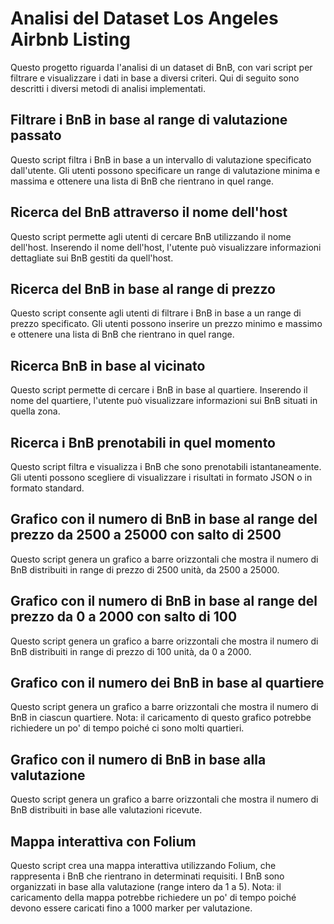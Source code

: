 # Analisi del Dataset Los Angeles Airbnb Listing
Questo progetto riguarda l'analisi di un dataset di BnB, con vari script per filtrare e visualizzare i dati in base a diversi criteri. Qui di seguito sono descritti i diversi metodi di analisi implementati.

## Filtrare i BnB in base al range di valutazione passato
Questo script filtra i BnB in base a un intervallo di valutazione specificato dall'utente. Gli utenti possono specificare un range di valutazione minima e massima e ottenere una lista di BnB che rientrano in quel range.

## Ricerca del BnB attraverso il nome dell'host
Questo script permette agli utenti di cercare BnB utilizzando il nome dell'host. Inserendo il nome dell'host, l'utente può visualizzare informazioni dettagliate sui BnB gestiti da quell'host.

## Ricerca del BnB in base al range di prezzo
Questo script consente agli utenti di filtrare i BnB in base a un range di prezzo specificato. Gli utenti possono inserire un prezzo minimo e massimo e ottenere una lista di BnB che rientrano in quel range.

## Ricerca BnB in base al vicinato
Questo script permette di cercare i BnB in base al quartiere. Inserendo il nome del quartiere, l'utente può visualizzare informazioni sui BnB situati in quella zona.

## Ricerca i BnB prenotabili in quel momento
Questo script filtra e visualizza i BnB che sono prenotabili istantaneamente. Gli utenti possono scegliere di visualizzare i risultati in formato JSON o in formato standard.

## Grafico con il numero di BnB in base al range del prezzo da 2500 a 25000 con salto di 2500
Questo script genera un grafico a barre orizzontali che mostra il numero di BnB distribuiti in range di prezzo di 2500 unità, da 2500 a 25000.

## Grafico con il numero di BnB in base al range del prezzo da 0 a 2000 con salto di 100
Questo script genera un grafico a barre orizzontali che mostra il numero di BnB distribuiti in range di prezzo di 100 unità, da 0 a 2000.

## Grafico con il numero dei BnB in base al quartiere
Questo script genera un grafico a barre orizzontali che mostra il numero di BnB in ciascun quartiere. Nota: il caricamento di questo grafico potrebbe richiedere un po' di tempo poiché ci sono molti quartieri.

## Grafico con il numero di BnB in base alla valutazione
Questo script genera un grafico a barre orizzontali che mostra il numero di BnB distribuiti in base alle valutazioni ricevute.

## Mappa interattiva con Folium
Questo script crea una mappa interattiva utilizzando Folium, che rappresenta i BnB che rientrano in determinati requisiti. I BnB sono organizzati in base alla valutazione (range intero da 1 a 5). Nota: il caricamento della mappa potrebbe richiedere un po' di tempo poiché devono essere caricati fino a 1000 marker per valutazione.
